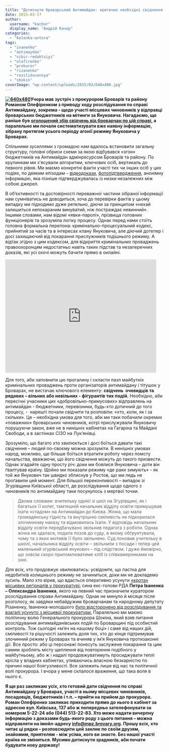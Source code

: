 ```yaml
---
title: "Дотиснути броварський Антимайдан: критично необхідні свідчення людей!"
date: 2015-03-17
author: 
  username: "kachor"
  display_name: "Андрій Качор"
categories: 
  - "kolonka-avtora"
tags: 
  - "ivanenko"
  - "antimaydan"
  - "vibir-redaktsiyi"
  - "olefirenko"
  - "prokuror"
  - "rizanenko"
  - "rozsliduvannya"
  - "shokin"
coverImage: "wp-content/uploads/2015/03/640x480.jpg"
---
```


**[![640x480](https://mpz.brovary.org/wp-content/uploads/2015/03/640x480.jpg)](https://mpz.brovary.org/wp-content/uploads/2015/03/640x480.jpg)Учора мав зустріч з прокурором Броварів та району Романом Олефіренком з приводу ходу розслідування по справі Антимайдану, зокрема - щодо участі місцевих чиновників у відправці броварських бюджетників на мітинги за Януковича. Нагадаємо, що раніше був [оголошений збір свідчень від броварчан по цій справі](https://mpz.brovary.org/polyuvannya-na-titushok-2015-brovarska-prokuratura-zbiraye-svidchennya-pro-antimaydanivtsiv/), а паралельно ми почали систематизувати вже наявну інформацію, зібрану протягом усього періоду агонії режиму Януковича у Броварах.**  

Спільними зусиллями з громадою нам вдалось встановити загальну структуру, головні обриси схеми за якою відбувався «згон» бюджетників на Антимайдан адмінресурсом Броварів та району. По крупинкам ми з'ясували алгоритми, ключових осіб, вертикаль до певного рівня. Ми маємо конкретні факти участі тих чи інших осіб у цих подіях, по деяким епізодам – [відеодокази](https://mpz.brovary.org/brovarski-byudzhetniki-virushayut-na-antimaydan-do-kiyeva-video/), [фотопідтвердження,](https://mpz.brovary.org/brovarchanam-vdalos-u-mirniy-sposib-vignati-titushok-z-miskradi-foto-video/) анонімну інформацію, яка пізніше підтверджувалась із низки незалежних між собою джерел.

В об’єктивності та достовірності переважної частини зібраної інформації нам сумніватись не доводиться, хоча до перевірки фактів у цьому випадку ми підходимо дуже ретельно, діючи за принципом «нехай залишиться непокараним винуватий, ніж постраждає невинний».  Іншими словами, нам відомі «явки-паролі», прізвища головних функціонерів та зрозуміла логіку процесу. Однак перед нами стоїть головна формальна перепона: кримінально-процесуальний кодекс, прийнятий за часів та в інтересах клану Януковича, але діючий дотепер і досі захищаючий від покарання прислужників тодішнього режиму. А відтак згідно з цим кодексом, для відкриття кримінальних проваджень правоохоронцям недостатньо навіть таких підстав та незаперечних доказів, які усі охочі можуть бачити прямо в онлайні.

<iframe src="https://www.youtube.com/embed/_lX2jxHqc8k" width="480" height="360" frameborder="0" allowfullscreen="allowfullscreen"></iframe>

Для того, аби заповнити цю прогалину і скласти пазл майбутніх кримінальних проваджень проти організаторів антимайдану і тітушок у Броварах, не вистачає ключового елементу: **свідчень  очевидців та рядових – вільних або невільних - фігурантів тих подій.** Необхідно, аби пересічні учасники цих «добровільно-примусових» відправлень на антимайдан - бюджетники, перевізники, будь-хто дотичний до того процесу, -  нарешті почали свідчити та розповіли: «хто, коли, як і за скільки». Це – необхідна умова для того, аби ми таки побачили окремих «поважних» броварських чиновників, котрі прислужували Януковичу порушуючи закон, вже не в нинішніх кабінетах на Гагаріна та Майдані Свободи, а в застінках СІЗО на Лук’янівці.

Зрозуміло, що багато хто хвилюється і досі боїться давати такі свідчення – людей по-своєму можна зрозуміти. В нинішніх умовах народ, можливо, ще більше боїться втратити роботу через помсту начальства, вважаючи, що його свідчення можуть до такого призвести. Однак згадайте одну просту річ: доки ми боялися Януковича – доти він ґвалтував країну. Щойно ми показали режиму «де раки зимують» - як той же Янукович так швидко зблиснув у Ростов, що ми ледь не проґавили цей момент. Для більшої переконливості – випадок зі Згурівщини Київської області, де розслідування щодо одного з чиновників по антимайдану таки посунулось з мертвої точки.

> Двома словами: вчительку однієї зі шкіл на Згурівщині, як і багатьох її колег, тамтешній начальник відділу освіти примушував їхати «стадом» на Антимайдан до Києва. Жінка, що мала громадянську гідність та внутрішню сміливість не підкорилася злочинному наказу та відмовилась їхати. У відповідь начальник відділу освіти передбачувано звільнив педагога з роботи. Однак жінка не здалася, подала позов до суду, в якому обґрунтувала, чому та з яких мотивів її було звільнено. Суд поновив учительку в школі, начальника відділу освіти – звільнили з посади і тепер цей маленький згурівський янукович – під слідством. І дуже ймовірно, що зовсім скоро приломлюватиме хліб із співкамерниками на зоні.

Для всіх, хто продовжує хвилюватись: усвідомте, що пастка для недобитків колишнього режиму не зачиниться, доки ми не докладемо зусиль. Мало хто вірив, що вдасться оперативно усунути [«крота» місцевих регіоналів у прокуратурі:](https://mpz.brovary.org/brovarskih-titushok-lovitime-sin-odioznogo-regionala/) сина екс-голови РДА **Петра Іваненка – Олександра Іваненка**, якого на певний час призначили куратором розслідування справи Антимайдану. Однак не минуло й місяця після розголосу, як завдяки небайдужим броварчанам та народному депутату Різаненку, Іваненка-молодшого [було відсторонено від розслідування та взагалі усунуто з місцевої прокуратури.](http://7b.org.ua/2015/02/24/ivanenko-u-brovarskij-prokuraturi-vzhe-ne-pratsyuye/) Паралельно ми маємо політичну волю Генерального прокурора Шокіна, який взяв питання розслідування антимайданівських подій по Броварщині під особистий контроль. Тож сьогодні «м’яч на нашому боці» і саме від наших дій, сміливості та рішучості залежить доля тих, хто до кінця підтримував злочинний режим у Броварах та вчиняв у ім’я Януковича протизаконні дії. Все просто: або ці персонажі понесуть заслужене покарання та цим самим зроблять місту щеплення від повторення подібного у майбутньому, або ж і надалі продовжуватимуть просиджувати теплі крісла у владних кабінетах, упиваючись власною безкарністю по причині нашої боягузливості. Все залежить лише від нас та політичної волі прокурора. І вчора у мене склалося враження, що така воля в нього є.

**Я ще раз закликаю усіх, хто готовий дати свідчення по справі Антимайдану у Броварах, участі в ньому місцевих чиновників, посадовців, бюджетників і т.п. – прийти на прийом до прокурора. Роман Олефіренко закликає приходити прямо до нього в кабінет за адресою вул. Київська, 137 або ж попередньо зателефонувати за номером 5-22-24 або (044) 513-22-83. Хто може надати вичерпну інформацію з доказами будь-якого роду з цього питання – можна відправляти на імейл-адресу info@mpz.brovary.org. Прошу всіх, хто читає ці рядки – розповсюдити цей заклик по своїм друзям, знайомим, приятелям - між усіма, кого ви знаєте. Без нашої участі країна не зміниться. Мусимо дотиснути зрадників, аби почати будувати нову державу!**
